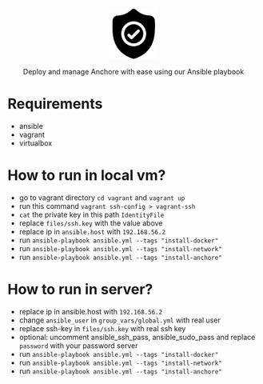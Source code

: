 <p align="center">
  <a href="https://github.com/creatif-studio/ansible-anchore">
    <img alt="ansible-anchore" width="100px" height="100px" src="./assets/logo.png">
  </a>
</p>

<p align="center">
  Deploy and manage Anchore with ease using our Ansible playbook
</p>

# Requirements

- ansible
- vagrant
- virtualbox

# How to run in local vm?

- go to vagrant directory `cd vagrant` and `vagrant up`
- run this command `vagrant ssh-config > vagrant-ssh`
- `cat` the private key in this path `IdentityFile`
- replace `files/ssh.key` with the value above
- replace ip in `ansible.host` with `192.168.56.2`
- run `ansible-playbook ansible.yml --tags "install-docker"`
- run `ansible-playbook ansible.yml --tags "install-network"`
- run `ansible-playbook ansible.yml --tags "install-anchore"`

# How to run in server?

- replace ip in ansible.host with `192.168.56.2`
- change `ansible_user` in `group_vars/global.yml` with real user
- replace ssh-key in `files/ssh.key` with real ssh key
- optional: uncomment ansible_ssh_pass, ansible_sudo_pass and replace `password` with your password server
- run `ansible-playbook ansible.yml --tags "install-docker"`
- run `ansible-playbook ansible.yml --tags "install-network"`
- run `ansible-playbook ansible.yml --tags "install-anchore"`

